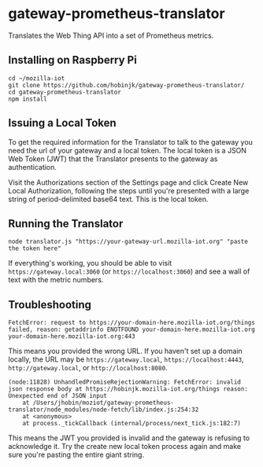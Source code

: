 # gateway-prometheus-translator

Translates the Web Thing API into a set of Prometheus metrics.

## Installing on Raspberry Pi
```shell
cd ~/mozilla-iot
git clone https://github.com/hobinjk/gateway-prometheus-translator/
cd gateway-prometheus-translator
npm install
```

## Issuing a Local Token

To get the required information for the Translator to talk to the gateway you
need the url of your gateway and a local token. The local token is a JSON Web
Token (JWT) that the Translator presents to the gateway as authentication.

Visit the Authorizations section of the Settings page and click Create New
Local Authorization, following the steps until you're presented with a large
string of period-delimited base64 text. This is the local token.

## Running the Translator
```shell
node translator.js "https://your-gateway-url.mozilla-iot.org" "paste the token here"
```

If everything's working, you should be able to visit
`https://gateway.local:3060` (or `https://localhost:3060`) and see a wall of
text with the metric numbers.

## Troubleshooting
```
FetchError: request to https://your-domain-here.mozilla-iot.org/things failed, reason: getaddrinfo ENOTFOUND your-domain-here.mozilla-iot.org your-domain-here.mozilla-iot.org:443
```
This means you provided the wrong URL. If you haven't set up a domain locally,
the URL may be `https://gateway.local`, `https://localhost:4443`,
`http://gateway.local`, or `http://localhost:8080`.

```
(node:11828) UnhandledPromiseRejectionWarning: FetchError: invalid json response body at https://hobinjk.mozilla-iot.org/things reason: Unexpected end of JSON input
    at /Users/jhobin/moziot/gateway-prometheus-translator/node_modules/node-fetch/lib/index.js:254:32
    at <anonymous>
    at process._tickCallback (internal/process/next_tick.js:182:7)
```
This means the JWT you provided is invalid and the gateway is refusing to
acknowledge it. Try the create new local token process again and make sure
you're pasting the entire giant string.
